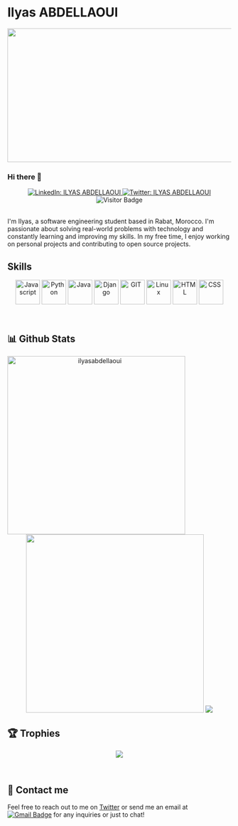 # Ilyas ABDELLAOUI

<img src="https://64.media.tumblr.com/c5543874b9cbe98da1d20945a45e989b/tumblr_o5a5r9Z9O71tvppquo1_r1_1280.gifv" height="300px" width="1300px"/>

### Hi there 👋

<div align="center">  
  <a href="https://www.linkedin.com/in/ilyas-abdellaoui/">
    <img alt="LinkedIn: ILYAS ABDELLAOUI" src="https://img.shields.io/badge/-ILYAS%20ABDELLAOUI-0e76a8?style=flat&labelColor=0e76a8&logo=linkedin&logoColor=white" target="_blank" />
  </a>
  <a href="https://twitter.com/ilyas_abdell">
    <img alt="Twitter: ILYAS ABDELLAOUI" src="https://img.shields.io/badge/-ILYAS%20ABDELLAOUI-e84393?style=flat&labelColor=e84393&logo=twitter&logoColor=white" target="_blank" />
  </a>
  <br />
  <img src="https://views-counter.vercel.app/badge?pageId=ilyasabdellaoui%2FViews-Counter" alt="Visitor Badge" />
</div>

<br />

I'm Ilyas, a software engineering student based in Rabat, Morocco. I'm passionate about solving real-world problems with technology and constantly learning and improving my skills. In my free time, I enjoy working on personal projects and contributing to open source projects.

## Skills
<p align="center">
      	<!--JS-->
	<img src="https://upload.vectorlogo.zone/logos/javascript/images/239ec8a4-163e-4792-83b6-3f6d96911757.svg" alt="Javascript" width="55" height="55"/>
	<!--Python-->
	<img src="https://www.vectorlogo.zone/logos/python/python-icon.svg" alt="Python" width="55" height="55"/>
	<!--Java-->
	<img src="https://www.vectorlogo.zone/logos/java/java-icon.svg" alt="Java" width="55" height="55"/>
	<!--Django-->
	<img src="https://www.vectorlogo.zone/logos/djangoproject/djangoproject-icon.svg" alt="Django" width="55" height="55"/>
	<!--Git-->
	<img src="https://www.vectorlogo.zone/logos/git-scm/git-scm-icon.svg" alt="GIT" width="55" height="55"/> 
	<!--Linux-->
	<img src="https://www.vectorlogo.zone/logos/linux/linux-icon.svg" alt="Linux" width="55" height="55"/> 
	<!--HTML-->
	<img src="https://www.vectorlogo.zone/logos/w3_html5/w3_html5-icon.svg" alt="HTML" width="55" height="55"/>
	<!--CSS-->
	<img src="https://www.vectorlogo.zone/logos/w3_css/w3_css-icon.svg" alt="CSS" width="55" height="55"/>
	
</p>
<br/>

## 📊 Github Stats

<p align="center">

<img align="left" width="400px" src="https://github-readme-streak-stats.herokuapp.com/?user=ilyasabdellaoui&theme=tokyonight" alt="ilyasabdellaoui"/>
<img width="400px" src="https://github-readme-stats.vercel.app/api?username=ilyasabdellaoui&show_icons=true&theme=tokyonight"/>
<img src="https://github-readme-stats.vercel.app/api/top-langs/?username=ilyasabdellaoui&layout=compact&theme=tokyonight"/>
</p>

## 🏆 Trophies
<p align="center">
<img src="https://github-profile-trophy.vercel.app/?username=ilyasabdellaoui&theme=nord&column=7"  align="center"/>
</p>
	
<br/>

## 💬 Contact me
Feel free to reach out to me on [Twitter](https://twitter.com/ilyas_abdell) or send me an email at [![Gmail Badge](https://img.shields.io/badge/-ilyas.abdellaoui@gmail.com-c14438?style=flat&labelColor=db3236&logo=gmail&logoColor=white)](mailto:ilyas.abdellaoui@gmail.com) for any inquiries or just to chat!

